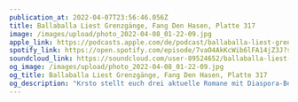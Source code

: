 ```yaml
---
publication_at: 2022-04-07T23:56:46.056Z
title: Ballaballa Liest Grenzgänge, Fang Den Hasen, Platte 317
image: /images/upload/photo_2022-04-08_01-22-09.jpg
apple_link: https://podcasts.apple.com/de/podcast/ballaballa-liest-grenzg%C3%A4nge-fang-den-hasen-platte-317/id1170436903?i=1000556584513
spotify_link: https://open.spotify.com/episode/7vaO4AkKcWib6lFA14jZ3J?si=a56baea4a13544ed
soundcloud_link: https://soundcloud.com/user-89524652/ballaballa-liest-grenzgange-fang-den-hasen-platte-317
og_image: /images/upload/photo_2022-04-08_01-22-09.jpg
og_title: Ballaballa Liest Grenzgänge, Fang Den Hasen, Platte 317
og_description: "Krsto stellt euch drei aktuelle Romane mit Diaspora-Bezug vor "
---
```

